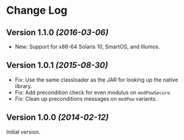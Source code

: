 Change Log
==========

Version 1.1.0 *(2016-03-06)*
----------------------------

 * New: Support for x86-64 Solaris 10, SmartOS, and Illumos.


Version 1.0.1 *(2015-08-30)*
----------------------------

 * Fix: Use the same classloader as the JAR for looking up the native library.
 * Fix: Add precondition check for even modulus on `modPowSecure`.
 * Fix: Clean up preconditions messages on `modPow` variants.


Version 1.0.0 *(2014-02-12)*
----------------------------

Initial version.
